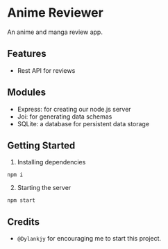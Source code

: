 # Anime Reviewer

An anime and manga review app.

## Features

- Rest API for reviews

## Modules

- Express: for creating our node.js server
- Joi: for generating data schemas
- SQLite: a database for persistent data storage

## Getting Started

1. Installing dependencies

```node
npm i
```

2. Starting the server

```node
npm start
```

## Credits

- `@Dylankjy` for encouraging me to start this project.
